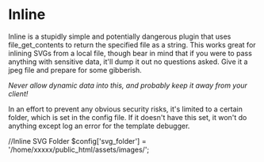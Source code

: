# Inline

Inline is a stupidly simple and potentially dangerous plugin that uses file_get_contents to return the specified file as a string. This works great for inlining SVGs from a local file, though bear in mind that if you were to pass anything with sensitive data, it'll dump it out no questions asked. Give it a jpeg file and prepare for some gibberish.

*Never allow dynamic data into this, and probably keep it away from your client!*

In an effort to prevent any obvious security risks, it's limited to a certain folder, which is set in the config file. If it doesn't have this set, it won't do anything except log an error for the template debugger.

//Inline SVG Folder
$config['svg_folder'] = '/home/xxxxx/public_html/assets/images/';